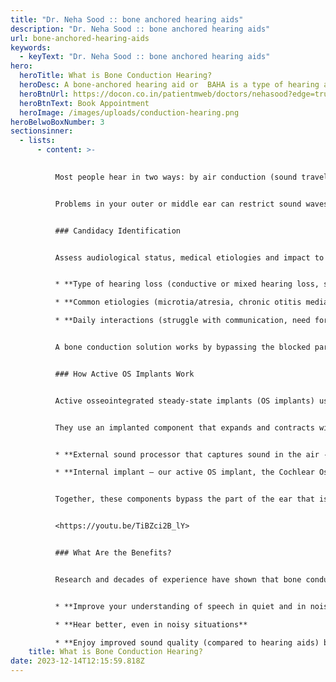 ```yaml
---
title: "Dr. Neha Sood :: bone anchored hearing aids"
description: "Dr. Neha Sood :: bone anchored hearing aids"
url: bone-anchored-hearing-aids
keywords:
  - keyText: "Dr. Neha Sood :: bone anchored hearing aids"
hero:
  heroTitle: What is Bone Conduction Hearing?
  heroDesc: A bone-anchored hearing aid or  BAHA is a type of hearing aid based on bone condition. It is primarily suited for people who have conductive hearing losses unilateral hearing loss single-sided deafness and people with mixed hearing losses who cannot otherwise wear 'in the ear' or 'behind the ear' hearing aids.  
  heroBtnUrl: https://docon.co.in/patientmweb/doctors/nehasood?edge=true
  heroBtnText: Book Appointment
  heroImage: /images/uploads/conduction-hearing.png
heroBelwoBoxNumber: 3
sectionsinner:
  - lists:
      - content: >-
          

          Most people hear in two ways: by air conduction (sound traveling through the air to the ears) and bone conduction (sound passing through the bones in the head). They both work together to help us listen to and perceive sound.


          Problems in your outer or middle ear can restrict sound waves from getting through to your inner ear which results in hearing loss. A common example is re-occurring ear infections or Chronic Otitis Media (COM). The underlying medical condition can be treated with surgeries, but the hearing loss remains in 30% of these cases1 and the need for repetitive surgeries is common.


          ### Candidacy Identification


          Assess audiological status, medical etiologies and impact to daily life to determine if bone conduction may be an appropriate solution. Consider the following:


          * **Type of hearing loss (conductive or mixed hearing loss, single-sided deafness)**

          * **Common etiologies (microtia/atresia, chronic otitis media, middle ear dysfunction/ossicular disease, or conditions contraindicating reliable use of conventional hearing aids)**

          * **Daily interactions (struggle with communication, need for reliable and consistent hearing, and quality of life)**


          A bone conduction solution works by bypassing the blocked parts of the natural hearing pathway to help you hear. This may reduce the need for multiple surgeries that attempt to reconstruct the damaged part of the ear or to achieve a dry ear, an ear free of infection. They leave the ear canal free, which lowers the risk for ear infections compared to wearing a hearing aid


          ### How Active OS Implants Work


          Active osseointegrated steady-state implants (OS implants) use the principle of bone conduction, but unlike traditional bone conduction solutions, OS implants deliver sound vibrations through digital piezoelectric stimulation.


          They use an implanted component that expands and contracts within the implant to send sound vibrations through the bones in your skull directly to your working inner ear. The Cochlear Osia System features these main components:


          * **External sound processor that captures sound in the air - the Osia 2 Sound Processor is lightweight, durable, and features state-of-the-art connectivity options.**

          * **Internal implant – our active OS implant, the Cochlear Osia OSI200 Implant, is placed under the skin. Its base, the Cochlear BI300 Implant, is designed to promote faster and stronger integration to the bone.5 The Piezo Power™ transducer that sits inside the OSI200 implant is designed to deliver long-term performance and durability.**


          Together, these components bypass the part of the ear that isn’t working. The vibrations from the Piezo Power transducer travel to the inner ear where they are converted into electrical impulses and sent to the brain to be interpreted as sound.


          <https://youtu.be/TiBZci2B_lY>


          ### What Are the Benefits?


          Research and decades of experience have shown that bone conduction solutions may help you or your child:


          * **Improve your understanding of speech in quiet and in noisy environments**

          * **Hear better, even in noisy situations**

          * **Enjoy improved sound quality (compared to hearing aids) by bypassing the blocked part of the ear to reduce the amount of amplification needed to hear better.**
    title: What is Bone Conduction Hearing?
date: 2023-12-14T12:15:59.818Z
---
```

